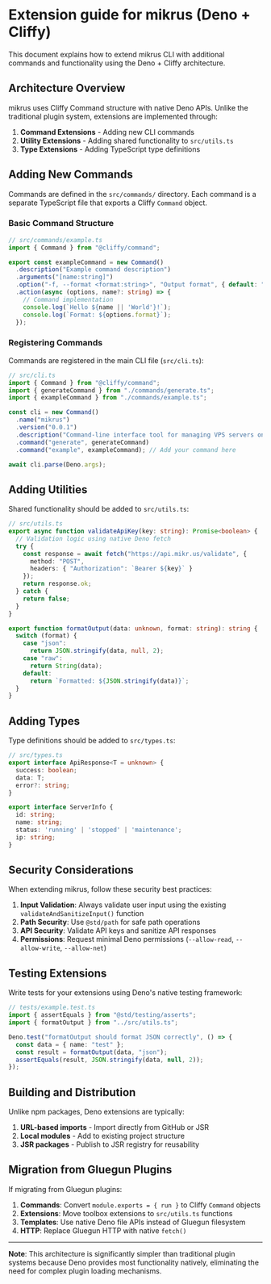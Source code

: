 # Extension guide for mikrus (Deno + Cliffy)

This document explains how to extend mikrus CLI with additional commands and functionality using the Deno + Cliffy architecture.

## Architecture Overview

mikrus uses Cliffy Command structure with native Deno APIs. Unlike the traditional plugin system, extensions are implemented through:

1. **Command Extensions** - Adding new CLI commands
2. **Utility Extensions** - Adding shared functionality to `src/utils.ts`
3. **Type Extensions** - Adding TypeScript type definitions

## Adding New Commands

Commands are defined in the `src/commands/` directory. Each command is a separate TypeScript file that exports a Cliffy `Command` object.

### Basic Command Structure

```typescript
// src/commands/example.ts
import { Command } from "@cliffy/command";

export const exampleCommand = new Command()
  .description("Example command description")
  .arguments("[name:string]")
  .option("-f, --format <format:string>", "Output format", { default: "default" })
  .action(async (options, name?: string) => {
    // Command implementation
    console.log(`Hello ${name || 'World'}!`);
    console.log(`Format: ${options.format}`);
  });
```

### Registering Commands

Commands are registered in the main CLI file (`src/cli.ts`):

```typescript
// src/cli.ts
import { Command } from "@cliffy/command";
import { generateCommand } from "./commands/generate.ts";
import { exampleCommand } from "./commands/example.ts";

const cli = new Command()
  .name("mikrus")
  .version("0.0.1")
  .description("Command-line interface tool for managing VPS servers on mikr.us platform")
  .command("generate", generateCommand)
  .command("example", exampleCommand); // Add your command here

await cli.parse(Deno.args);
```

## Adding Utilities

Shared functionality should be added to `src/utils.ts`:

```typescript
// src/utils.ts
export async function validateApiKey(key: string): Promise<boolean> {
  // Validation logic using native Deno fetch
  try {
    const response = await fetch("https://api.mikr.us/validate", {
      method: "POST",
      headers: { "Authorization": `Bearer ${key}` }
    });
    return response.ok;
  } catch {
    return false;
  }
}

export function formatOutput(data: unknown, format: string): string {
  switch (format) {
    case "json":
      return JSON.stringify(data, null, 2);
    case "raw":
      return String(data);
    default:
      return `Formatted: ${JSON.stringify(data)}`;
  }
}
```

## Adding Types

Type definitions should be added to `src/types.ts`:

```typescript
// src/types.ts
export interface ApiResponse<T = unknown> {
  success: boolean;
  data: T;
  error?: string;
}

export interface ServerInfo {
  id: string;
  name: string;
  status: 'running' | 'stopped' | 'maintenance';
  ip: string;
}
```

## Security Considerations

When extending mikrus, follow these security best practices:

1. **Input Validation**: Always validate user input using the existing `validateAndSanitizeInput()` function
2. **Path Security**: Use `@std/path` for safe path operations
3. **API Security**: Validate API keys and sanitize API responses
4. **Permissions**: Request minimal Deno permissions (`--allow-read`, `--allow-write`, `--allow-net`)

## Testing Extensions

Write tests for your extensions using Deno's native testing framework:

```typescript
// tests/example.test.ts
import { assertEquals } from "@std/testing/asserts";
import { formatOutput } from "../src/utils.ts";

Deno.test("formatOutput should format JSON correctly", () => {
  const data = { name: "test" };
  const result = formatOutput(data, "json");
  assertEquals(result, JSON.stringify(data, null, 2));
});
```

## Building and Distribution

Unlike npm packages, Deno extensions are typically:

1. **URL-based imports** - Import directly from GitHub or JSR
2. **Local modules** - Add to existing project structure
3. **JSR packages** - Publish to JSR registry for reusability

## Migration from Gluegun Plugins

If migrating from Gluegun plugins:

1. **Commands**: Convert `module.exports = { run }` to Cliffy `Command` objects
2. **Extensions**: Move toolbox extensions to `src/utils.ts` functions
3. **Templates**: Use native Deno file APIs instead of Gluegun filesystem
4. **HTTP**: Replace Gluegun HTTP with native `fetch()`

---

**Note**: This architecture is significantly simpler than traditional plugin systems because Deno provides most functionality natively, eliminating the need for complex plugin loading mechanisms.
